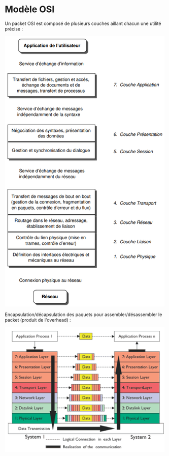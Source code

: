 # Modèle OSI

Un packet OSI est composé de plusieurs couches aillant chacun une utilité précise :

![](attachments/Pasted%20image%2020230601092555.png)

Encapsulation/décapsulation des paquets pour assembler/désassembler le packet (produit de l'overhead) :

![](attachments/Pasted%20image%2020230601092238.png)